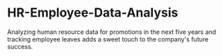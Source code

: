 # HR-Employee-Data-Analysis
 Analyzing human resource data for promotions in the next five years and tracking employee leaves adds a sweet touch to the company's future success.
